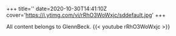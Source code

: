+++
title=''
date=2020-10-30T14:41:10Z
cover='https://i.ytimg.com/vi/rRhO3WoWxjc/sddefault.jpg'
+++

All content belongs to GlennBeck.
{{< youtube rRhO3WoWxjc >}}
